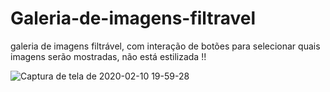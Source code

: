 # Galeria-de-imagens-filtravel
galeria de imagens filtrável, com interação de botões para selecionar quais imagens serão mostradas, não está estilizada !!


![Captura de tela de 2020-02-10 19-59-28](https://user-images.githubusercontent.com/46541402/74198405-08f34500-4c40-11ea-8a23-b7a237aa8e5a.png)

